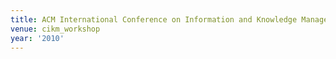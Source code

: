```yaml
---
title: ACM International Conference on Information and Knowledge Management (2010)
venue: cikm_workshop
year: '2010'
---
```

